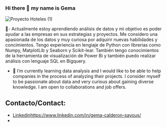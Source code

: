 ### Hi there 👋 my name is Gema

![Proyecto Hoteles (1)](https://github.com/SayouxCGema/SayouxCGema/assets/120729263/7317eb97-3532-4792-97e4-abaf2f206781)


🌱-  Actualmente estoy aprendiendo análisis de datos y mi objetivo es poder ayudar a las empresas en sus estrategias y proyectos. Me considero una apasionada de los datos y muy curiosa por adquirir nuevas habilidades y concimientos. Tengo experiencia en lengiaje de Python con librerias como Numpy, MatplotLib y Seaborn y Scikit-lear. También tengo conocimientos de la herramienta de visualización de Power Bi y también puedo realizar análisis con lenguaje SQL en Bigquery.


- 🌱 I’m currently learning data analysis and I would like to be able to help companies in the process of analyzing their projects. I consider myself to be passionate about data and very curious about gaining diverse knowledge. I am open to collaborations and job offers.


## Contacto/Contact:
- [Linkedin](https://www.linkedin.com/in/gema-calderon-sayoux/)https://www.linkedin.com/in/gema-calderon-sayoux/
- 

  

